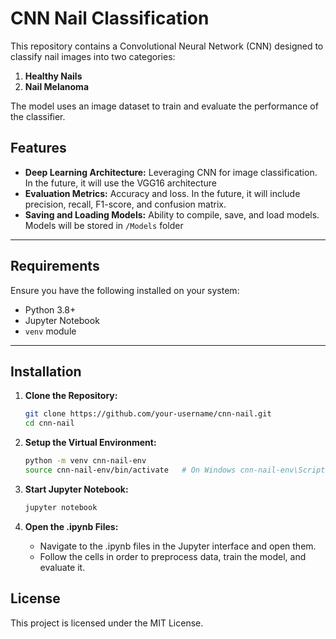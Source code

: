 # CNN Nail Classification

This repository contains a Convolutional Neural Network (CNN) designed to classify nail images into two categories:

1. **Healthy Nails**
2. **Nail Melanoma**

The model uses an image dataset to train and evaluate the performance of the classifier.

## Features

- **Deep Learning Architecture:** Leveraging CNN for image classification. In the future, it will use the VGG16 architecture
- **Evaluation Metrics:** Accuracy and loss. In the future, it will include precision, recall, F1-score, and confusion matrix.
- **Saving and Loading Models:** Ability to compile, save, and load models. Models will be stored in `/Models` folder

---

## Requirements

Ensure you have the following installed on your system:

- Python 3.8+
- Jupyter Notebook
- `venv` module

---

## Installation

1. **Clone the Repository:**

   ```bash
   git clone https://github.com/your-username/cnn-nail.git  
   cd cnn-nail  
   ```
2. **Setup the Virtual Environment:**

   ```bash
   python -m venv cnn-nail-env  
   source cnn-nail-env/bin/activate   # On Windows cnn-nail-env\Scripts\activate  
   ```
3. **Start Jupyter Notebook:**

   ```bash
   jupyter notebook
   ```
4. **Open the .ipynb Files:**

   - Navigate to the .ipynb files in the Jupyter interface and open them.
   - Follow the cells in order to preprocess data, train the model, and evaluate it.

## License

This project is licensed under the MIT License.
